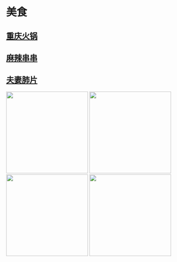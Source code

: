# 美食

## [重庆火锅](eatingdetailed)
## [麻辣串串](chuanchuan)
## [夫妻肺片](fuqifeipian)


<img src="/img/eating/4.png" height="220px" />

<img src="/img/eating/5.png" height="220px" />

<img src="/img/eating/6.png" height="220px" />

<img src="/img/eating/8.png" height="220px" />


